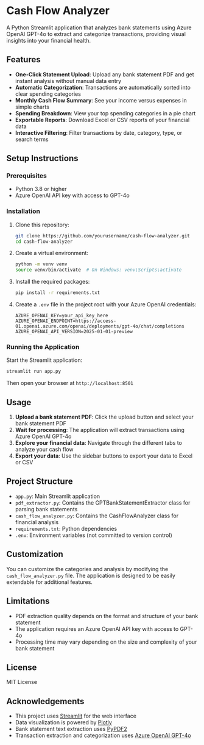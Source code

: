 # Cash Flow Analyzer

A Python Streamlit application that analyzes bank statements using Azure OpenAI GPT-4o to extract and categorize transactions, providing visual insights into your financial health.

## Features

- **One-Click Statement Upload**: Upload any bank statement PDF and get instant analysis without manual data entry
- **Automatic Categorization**: Transactions are automatically sorted into clear spending categories
- **Monthly Cash Flow Summary**: See your income versus expenses in simple charts
- **Spending Breakdown**: View your top spending categories in a pie chart
- **Exportable Reports**: Download Excel or CSV reports of your financial data
- **Interactive Filtering**: Filter transactions by date, category, type, or search terms

## Setup Instructions

### Prerequisites

- Python 3.8 or higher
- Azure OpenAI API key with access to GPT-4o

### Installation

1. Clone this repository:
   ```bash
   git clone https://github.com/yourusername/cash-flow-analyzer.git
   cd cash-flow-analyzer
   ```

2. Create a virtual environment:
   ```bash
   python -m venv venv
   source venv/bin/activate  # On Windows: venv\Scripts\activate
   ```

3. Install the required packages:
   ```bash
   pip install -r requirements.txt
   ```

4. Create a `.env` file in the project root with your Azure OpenAI credentials:
   ```
   AZURE_OPENAI_KEY=your_api_key_here
   AZURE_OPENAI_ENDPOINT=https://access-01.openai.azure.com/openai/deployments/gpt-4o/chat/completions
   AZURE_OPENAI_API_VERSION=2025-01-01-preview
   ```

### Running the Application

Start the Streamlit application:
```bash
streamlit run app.py
```

Then open your browser at `http://localhost:8501`

## Usage

1. **Upload a bank statement PDF**: Click the upload button and select your bank statement PDF
2. **Wait for processing**: The application will extract transactions using Azure OpenAI GPT-4o
3. **Explore your financial data**: Navigate through the different tabs to analyze your cash flow
4. **Export your data**: Use the sidebar buttons to export your data to Excel or CSV

## Project Structure

- `app.py`: Main Streamlit application
- `pdf_extractor.py`: Contains the GPTBankStatementExtractor class for parsing bank statements
- `cash_flow_analyzer.py`: Contains the CashFlowAnalyzer class for financial analysis
- `requirements.txt`: Python dependencies
- `.env`: Environment variables (not committed to version control)

## Customization

You can customize the categories and analysis by modifying the `cash_flow_analyzer.py` file. The application is designed to be easily extendable for additional features.

## Limitations

- PDF extraction quality depends on the format and structure of your bank statement
- The application requires an Azure OpenAI API key with access to GPT-4o
- Processing time may vary depending on the size and complexity of your bank statement

## License

MIT License

## Acknowledgements

- This project uses [Streamlit](https://streamlit.io/) for the web interface
- Data visualization is powered by [Plotly](https://plotly.com/)
- Bank statement text extraction uses [PyPDF2](https://github.com/py-pdf/pypdf)
- Transaction extraction and categorization uses [Azure OpenAI GPT-4o](https://learn.microsoft.com/en-us/azure/ai-services/openai/)